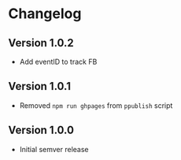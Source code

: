 # Changelog

## Version 1.0.2

- Add eventID to track FB

## Version 1.0.1

- Removed `npm run ghpages` from `ppublish` script

## Version 1.0.0

- Initial semver release
